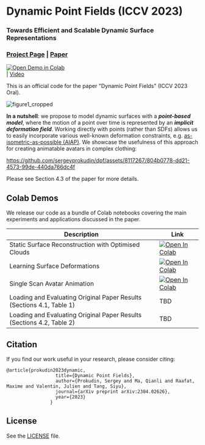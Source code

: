 # Dynamic Point Fields (ICCV 2023)

### Towards Efficient and Scalable Dynamic Surface Representations

### [Project Page](https://sergeyprokudin.github.io/dpf/) | [Paper](https://arxiv.org/abs/2304.02626)
[![Open Demo in Colab](https://colab.research.google.com/assets/colab-badge.svg)](https://colab.research.google.com/github//sergeyprokudin/dpf/blob/main/colab_notebooks/Single_Scan_Animation.ipynb)<br> | [Video](https://www.youtube.com/watch?v=i-9eAgS8HEA)

This is an official code for the paper "Dynamic Point Fields" (ICCV 2023 Oral).

![figure1_cropped](https://github.com/sergeyprokudin/dpf/assets/8117267/9fb279d9-b518-4cc7-82e6-3ccfd4bee48c)


**In a nutshell**: we propose to model dynamic surfaces with a _**point-based model**_, where the motion of a point over time is represented by an _**implicit deformation field**_. Working directly with points (rather than SDFs) allows us to easily incorporate various well-known deformation constraints, e.g. [as-isometric-as-possible (AIAP)](http://graphics.stanford.edu/~niloy/research/shape_space/shape_space_sig_07.html). We showcase the usefulness of this approach for creating animatable avatars in complex clothing:


https://github.com/sergeyprokudin/dpf/assets/8117267/804b0778-dd21-4573-99de-440da766dc4f


Please see Section 4.3 of the paper for more details.

## Colab Demos

We release our code as a bundle of Colab notebooks covering the main experiments and applications discussed in the paper.

| Description      | Link |
| ----------- | ----------- |
| Static Surface Reconstruction with Optimised Clouds| [![Open In Colab](https://colab.research.google.com/assets/colab-badge.svg)](https://colab.research.google.com/github//sergeyprokudin/dpf/blob/main/colab_notebooks/Static_Surface_Reconstruction_with_Optimised_Clouds.ipynb)|
| Learning Surface Deformations | [![Open In Colab](https://colab.research.google.com/assets/colab-badge.svg)](https://colab.research.google.com/github//sergeyprokudin/dpf/blob/main/colab_notebooks/Learning_Surface_Deformations.ipynb)|
| Single Scan Avatar Animation | [![Open In Colab](https://colab.research.google.com/assets/colab-badge.svg)](https://colab.research.google.com/github//sergeyprokudin/dpf/blob/main/colab_notebooks/Single_Scan_Animation.ipynb)|
| Loading and Evaluating Original Paper Results (Sections 4.1, Table 1) | TBD |
| Loading and Evaluating Original Paper Results (Sections 4.2, Table 2) | TBD |

## Citation

If you find our work useful in your research, please consider citing:

```
@article{prokudin2023dynamic,
                  title={Dynamic Point Fields},
                  author={Prokudin, Sergey and Ma, Qianli and Raafat, Maxime and Valentin, Julien and Tang, Siyu},
                  journal={arXiv preprint arXiv:2304.02626},
                  year={2023}
                }
```

## License

See the [LICENSE](https://github.com/sergeyprokudin/dpf/blob/main/LICENSE) file.
